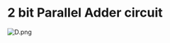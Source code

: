 # 2 bit Parallel Adder circuit

![D.png](https://github.com/Tan12d/HDL-Code/assets/100254217/febe9568-d5c4-4825-8c8c-27ef711e95dd)
